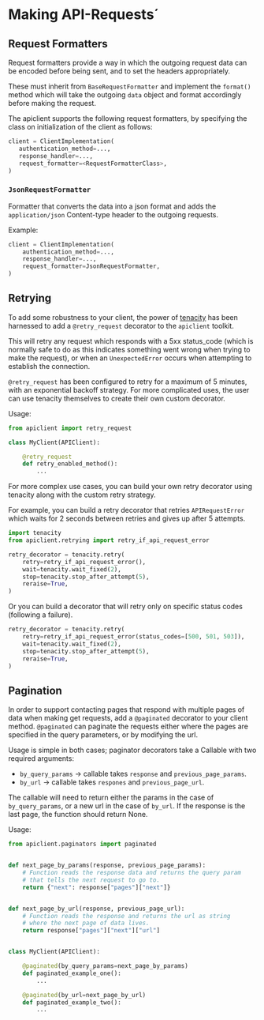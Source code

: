 # Making API-Requests´

## Request Formatters

Request formatters provide a way in which the outgoing request data can
be encoded before being sent, and to set the headers appropriately.

These must inherit from `BaseRequestFormatter` and implement the `format()`
method which will take the outgoing `data` object and format accordingly
before making the request.

The apiclient supports the following request formatters, by specifying
the class on initialization of the client as follows:

```python
client = ClientImplementation(
   authentication_method=...,
   response_handler=...,
   request_formatter=<RequestFormatterClass>,
)
```

### `JsonRequestFormatter`

Formatter that converts the data into a json format and adds the
`application/json` Content-type header to the outgoing requests.

Example:

```python
client = ClientImplementation(
    authentication_method=...,
    response_handler=...,
    request_formatter=JsonRequestFormatter,
)
```

## Retrying

To add some robustness to your client, the power of [tenacity](https://github.com/jd/tenacity)
has been harnessed to add a `@retry_request` decorator to the `apiclient` toolkit.

This will retry any request which responds with a 5xx status_code (which is normally safe
to do as this indicates something went wrong when trying to make the request), or when an
`UnexpectedError` occurs when attempting to establish the connection.

`@retry_request` has been configured to retry for a maximum of 5 minutes, with an exponential
backoff strategy.  For more complicated uses, the user can use tenacity themselves to create
their own custom decorator.

Usage:

```python
from apiclient import retry_request

class MyClient(APIClient):

    @retry_request
    def retry_enabled_method():
        ...

```

For more complex use cases, you can build your own retry decorator using
tenacity along with the custom retry strategy.

For example, you can build a retry decorator that retries `APIRequestError`
which waits for 2 seconds between retries and gives up after 5 attempts.

```python
import tenacity
from apiclient.retrying import retry_if_api_request_error

retry_decorator = tenacity.retry(
    retry=retry_if_api_request_error(),
    wait=tenacity.wait_fixed(2),
    stop=tenacity.stop_after_attempt(5),
    reraise=True,
)
```

Or you can build a decorator that will retry only on specific status
codes (following a failure).

```python
retry_decorator = tenacity.retry(
    retry=retry_if_api_request_error(status_codes=[500, 501, 503]),
    wait=tenacity.wait_fixed(2),
    stop=tenacity.stop_after_attempt(5),
    reraise=True,
)
```

## Pagination

In order to support contacting pages that respond with multiple pages of data when making get requests,
add a `@paginated` decorator to your client method.  `@paginated` can paginate the requests either where
the pages are specified in the query parameters, or by modifying the url.

Usage is simple in both cases; paginator decorators take a Callable with two required arguments:

- `by_query_params` -> callable takes `response` and `previous_page_params`.
- `by_url` -> callable takes `respones` and `previous_page_url`.

The callable will need to return either the params in the case of `by_query_params`, or a new url in the
case of `by_url`.
If the response is the last page, the function should return None.

Usage:

```python
from apiclient.paginators import paginated


def next_page_by_params(response, previous_page_params):
    # Function reads the response data and returns the query param
    # that tells the next request to go to.
    return {"next": response["pages"]["next"]}


def next_page_by_url(response, previous_page_url):
    # Function reads the response and returns the url as string
    # where the next page of data lives.
    return response["pages"]["next"]["url"]


class MyClient(APIClient):

    @paginated(by_query_params=next_page_by_params)
    def paginated_example_one():
        ...

    @paginated(by_url=next_page_by_url)
    def paginated_example_two():
        ...

```
